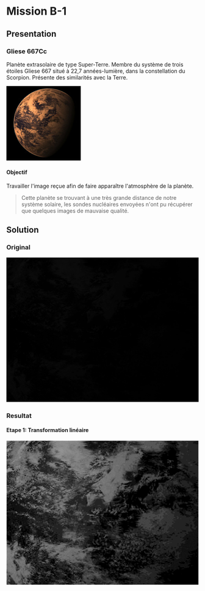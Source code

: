 # Mission B-1

## Presentation

### Gliese 667Cc

Planète extrasolaire de type Super-Terre.
Membre du système de trois étoiles Gliese 667 situé à 22,7 années-lumière, dans la constellation du Scorpion.
Présente des similarités avec la Terre.

![Gliese 667Cc](img/Gliese_667Cc.jpg)

#### Objectif 

Travailler l'image reçue afin de faire apparaître l'atmosphère de la planète.
> Cette planète se trouvant à une très grande distance de notre système solaire, les sondes nucléaires envoyées n'ont pu récupérer que quelques images de mauvaise qualité.

## Solution

### Original

![Original](img/original.png)

### Resultat

#### Etape 1: Transformation linéaire

![Original](img/result.png)
